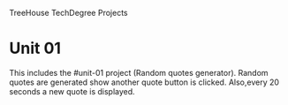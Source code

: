 TreeHouse TechDegree Projects
# Unit 01
This includes the #unit-01 project (Random quotes generator). Random quotes are generated show another quote button is clicked. Also,every 20 seconds a new quote is displayed.
